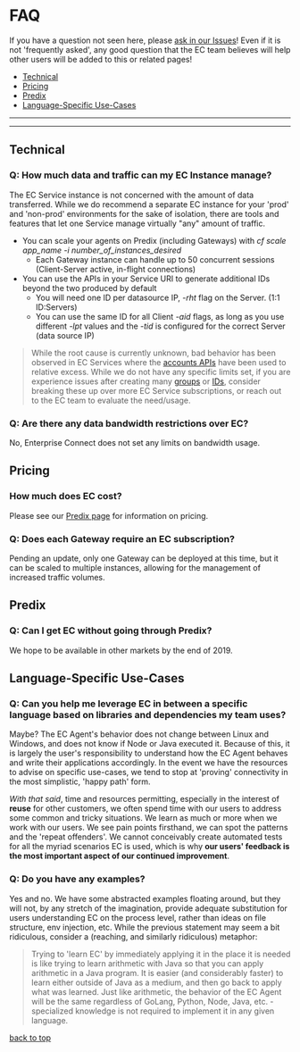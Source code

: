 # FAQ
If you have a question not seen here, please [ask in our Issues](https://github.com/Enterprise-connect/documentation/issues)! Even if it is not 'frequently asked', any good question that the EC team believes will help other users will be added to this or related pages!

* [Technical](#technical)
* [Pricing](#pricing)
* [Predix](#predix)
* [Language-Specific Use-Cases](#language-specific-use-cases)

---
---

## Technical

### Q: How much data and traffic can my EC Instance manage?
The EC Service instance is not concerned with the amount of data transferred. While we do recommend a separate EC instance for your 'prod' and 'non-prod' environments for the sake of isolation, there are tools and features that let one Service manage virtually "any" amount of traffic.
- You can scale your agents on Predix (including Gateways) with *cf scale app_name -i number_of_instances_desired*
    - Each Gateway instance can handle up to 50 concurrent sessions (Client-Server active, in-flight connections)
- You can use the APIs in your Service URI to generate additional IDs beyond the two produced by default
    - You will need one ID per datasource IP, *-rht* flag on the Server. (1:1 ID:Servers)
    - You can use the same ID for all Client *-aid* flags, as long as you use different *-lpt* values and the *-tid* is configured for the correct Server (data source IP)

> While the root cause is currently unknown, bad behavior has been observed in EC Services where the [accounts APIs](./service.md#apis) have been used to relative excess. While we do not have any specific limits set, if you are experience issues after creating many [groups](./service.md#groups) or [IDs](./service.md#ids), consider breaking these up over more EC Service subscriptions, or reach out to the EC team to evaluate the need/usage.
    
### Q: Are there any data bandwidth restrictions over EC?
No, Enterprise Connect does not set any limits on bandwidth usage.

## Pricing

### How much does EC cost?
Please see our [Predix page](https://www.predix.io/services/service.html?id=2184) for information on pricing.

### Q: Does each Gateway require an EC subscription?
Pending an update, only one Gateway can be deployed at this time, but it can be scaled to multiple instances, allowing for the management of increased traffic volumes.

## Predix

### Q: Can I get EC without going through Predix?
We hope to be available in other markets by the end of 2019.

## Language-Specific Use-Cases

### Q: Can you help me leverage EC in between a specific language based on libraries and dependencies my team uses?
Maybe? The EC Agent's behavior does not change between Linux and Windows, and does not know if Node or Java executed it. Because of this, it is largely the user's responsibility to understand how the EC Agent behaves and write their applications accordingly. In the event we have the resources to advise on specific use-cases, we tend to stop at 'proving' connectivity in the most simplistic, 'happy path' form. 

*With that said*, time and resources permitting, especially in the interest of **reuse** for other customers, we often spend time with our users to address some common and tricky situations. We learn as much or more when we work with our users. We see pain points firsthand, we can spot the patterns and the 'repeat offenders'. We cannot conceivably create automated tests for all the myriad scenarios EC is used, which is why **our users' feedback is the most important aspect of our continued improvement**.

### Q: Do you have any examples?
Yes and no. We have some abstracted examples floating around, but they will not, by any stretch of the imagination, provide adequate substitution for users understanding EC on the process level, rather than ideas on file structure, env injection, etc. While the previous statement may seem a bit ridiculous, consider a (reaching, and similarly ridiculous) metaphor:

>Trying to 'learn EC' by immediately applying it in the place it is needed is like trying to learn arithmetic with Java so that you can apply arithmetic in a Java program. It is easier (and considerably faster) to learn either outside of Java as a medium, and then go back to apply what was learned. Just like arithmetic, the behavior of the EC Agent will be the same regardless of GoLang, Python, Node, Java, etc. - specialized knowledge is not required to implement it in any given language.

[back to top](#faq)
